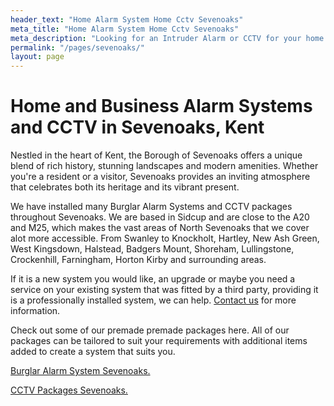 ```yaml
---
header_text: "Home Alarm System Home Cctv Sevenoaks"
meta_title: "Home Alarm System Home Cctv Sevenoaks"
meta_description: "Looking for an Intruder Alarm or CCTV for your home or business? Alarm Battery. Bexley, Dartford, Orpington, Bromley, Sevenoaks, Greenwich. Tel 020 8302 4065."
permalink: "/pages/sevenoaks/"
layout: page
---
```


# Home and Business Alarm Systems and CCTV in Sevenoaks, Kent 

Nestled in the heart of Kent, the Borough of Sevenoaks offers a unique blend of rich history, stunning landscapes and modern amenities. Whether you\'re a resident or a visitor, Sevenoaks provides an inviting atmosphere that celebrates both its heritage and its vibrant present.

We have installed many Burglar Alarm Systems and CCTV packages throughout Sevenoaks. We are based in Sidcup and are close to the A20 and M25, which makes the vast areas of North Sevenoaks that we cover alot more accessible. From Swanley to Knockholt, Hartley, New Ash Green, West Kingsdown, Halstead, Badgers Mount, Shoreham, Lullingstone, Crockenhill, Farningham, Horton Kirby and surrounding areas.

If it is a new system you would like, an upgrade or maybe you need a service on your existing system that was fitted by a third party, providing it is a professionally installed system, we can help. [Contact us](../contact.php.html) for more information.

Check out some of our premade premade packages here. All of our packages can be tailored to suit your requirements with additional items added to create a system that suits you.

[Burglar Alarm System Sevenoaks.](../categories/burglar-alarms.php.html)

[CCTV Packages Sevenoaks.](../categories/cctv.php.html)